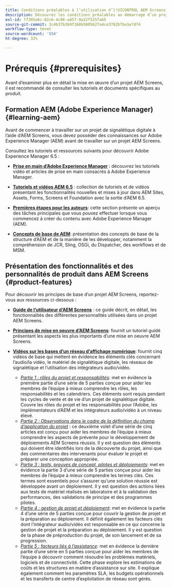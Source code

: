 ```yaml
---
title: Conditions préalables à l’utilisation d’[!UICONTROL AEM Screens]
description: Découvrez les conditions préalables au démarrage d’un projet AEM Screens.
exl-id: ff305a6c-02cb-4c06-a457-9a22f525fab5
source-git-commit: 3c4b37b3b9f268b500562fa4ce3782b7be1e7d74
workflow-type: tm+mt
source-wordcount: '554'
ht-degree: 32%

---
```


# Prérequis {#prerequisites}

Avant d’examiner plus en détail la mise en œuvre d’un projet AEM Screens, il est recommandé de consulter les tutoriels et documents spécifiques au produit.

## Formation AEM (Adobe Experience Manager) {#learning-aem}

Avant de commencer à travailler sur un projet de signalétique digitale à l’aide d’AEM Screens, vous devez posséder des connaissances sur Adobe Experience Manager (AEM) avant de travailler sur un projet AEM Screens.

Consultez les tutoriels et ressources suivants pour découvrir Adobe Experience Manager 6.5 :

* **[Prise en main d’Adobe Experience Manager](https://experienceleague.adobe.com/en/docs/experience-manager-cloud-service/content/overview/introduction)** : découvrez les tutoriels vidéo et articles de prise en main consacrés à Adobe Experience Manager.

* **[Tutoriels et vidéos AEM 6.5](https://experienceleague.adobe.com/en/docs/experience-manager-tutorials)** : collection de tutoriels et de vidéos présentant les fonctionnalités nouvelles et mises à jour dans AEM Sites, Assets, Forms, Screens et Foundation avec la sortie d’AEM 6.5.

* **[Premières étapes pour les auteurs](https://experienceleague.adobe.com/en/docs/experience-manager-65/content/sites/authoring/essentials/first-steps)**: cette section présente un aperçu des tâches principales que vous pouvez effectuer lorsque vous commencez à créer du contenu avec Adobe Experience Manager (AEM).

* **[Concepts de base de AEM](https://experienceleague.adobe.com/en/docs/experience-manager-65/content/implementing/developing/introduction/the-basics)**: présentation des concepts de base de la structure d’AEM et de la manière de les développer, notamment la compréhension de JCR, Sling, OSGi, du Dispatcher, des workflows et de MSM.

## Présentation des fonctionnalités et des personnalités de produit dans AEM Screens {#product-features}

Pour découvrir les principes de base d’un projet AEM Screens, reportez-vous aux ressources ci-dessous :

* **[Guide de l’utilisateur d’AEM Screens](https://experienceleague.adobe.com/en/docs/experience-manager-screens/user-guide/aem-screens-introduction)** : ce guide décrit, en détail, les fonctionnalités des différentes personnalités utilisées dans un projet AEM Screens.

* **[Principes de mise en oeuvre d’AEM Screens](https://experienceleague.adobe.com/?launch=AEM-7a#recommended/solutions/experience-manager)**: fournit un tutoriel guidé présentant les aspects les plus importants d’une mise en oeuvre AEM Screens.

* **[Vidéos sur les bases d’un réseau d’affichage numérique](https://experienceleague.adobe.com/en/docs/experience-manager-screens/user-guide/aem-screens-introduction)**: fournit cinq vidéos de base qui mettent en évidence les éléments clés concernant l’audio/la vidéo, le matériel de signalétique digitale, les réseaux de signalétique et l’utilisation des intégrateurs audio/vidéo.
   * *[Partie 1 : rôles du projet et responsabilités](https://experienceleague.adobe.com/en/docs/experience-manager-screens/user-guide/digital-signage-network/project-roles-responsibilities)*: met en évidence la première partie d’une série de 5 parties conçue pour aider les membres de l’équipe à mieux comprendre les rôles, les responsabilités et les calendriers. Ces éléments sont requis pendant les cycles de vente et de vie d’un projet de signalétique digitale. Couvre les rôles du projet et les responsabilités pour l’Adobe, les implémentateurs d’AEM et les intégrateurs audio/vidéo à un niveau élevé.
   * *[Partie 2 : Observations dans le cadre de la définition du champ d’application du projet](https://experienceleague.adobe.com/en/docs/experience-manager-screens/user-guide/digital-signage-network/project-considerations)* : ce deuxième volet d’une série de cinq articles est conçu pour aider les membres de l’équipe à mieux comprendre les aspects de prévente pour le développement de déploiements AEM Screens réussis. Il y est question des éléments qui doivent être identifiés lors de la découverte du projet, ainsi que des commentaires des intervenants pour évaluer le projet et préparer une conception appropriée.
   * *[Partie 3 : tests, preuves de concept, pilotes et déploiements](https://experienceleague.adobe.com/en/docs/experience-manager-screens/user-guide/digital-signage-network/testing-pocs-pilots-rollouts)*: met en évidence la partie 3 d’une série de 5 parties conçue pour aider les membres de l’équipe à mieux comprendre les termes clés. Ces termes sont essentiels pour s’assurer qu’une solution réussie est développée avant un déploiement. Il y est question des actions liées aux tests de matériel réalisés en laboratoire et à la validation des performances, des validations de principe et des programmes pilotes.
   * *[Partie 4 : gestion de projet et déploiement](https://experienceleague.adobe.com/en/docs/experience-manager-screens/user-guide/digital-signage-network/project-management-and-deployment)*: met en évidence la partie 4 d’une série de 5 parties conçue pour couvrir la gestion de projet et la préparation au déploiement. Il définit également les facteurs clés dont l’intégrateur audio/vidéo est responsable en ce qui concerne la gestion de projet et la préparation au déploiement. Il y est question de la phase de préproduction du projet, de son lancement et de sa progression.
   * *[Partie 5 : facteurs liés à l’assistance](https://experienceleague.adobe.com/en/docs/experience-manager-screens/user-guide/digital-signage-network/support-considerations)*: met en évidence la dernière partie d’une série en 5 parties conçue pour aider les membres de l’équipe à découvrir comment résoudre les problèmes matériels, logiciels et de connectivité. Cette phase explore les estimations de coûts et les structures en matière d’assistance sur site. Il explique également comment les paramètres SLA, les budgets opérationnels et les transferts de centre d’exploitation de réseau sont gérés.
